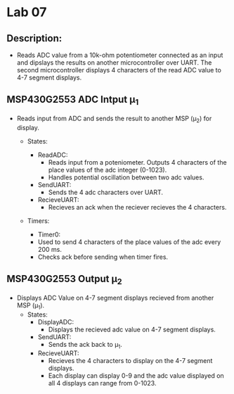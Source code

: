 # Lab 07

## Description:
- Reads ADC value from a 10k-ohm potentiometer connected as an input and dipslays the results on another microcontroller over UART. The second microcontroller displays 4 characters of the read ADC value to 4-7 segment displays.

## MSP430G2553 ADC Intput µ<sub>1</sub> 
- Reads input from ADC and sends the result to another MSP (µ<sub>2</sub>) for display.
    - States:
        - ReadADC: 
            - Reads input from a poteniometer. Outputs 4 characters of the place values of the adc integer (0-1023).
            - Handles potential oscillation between two adc values.
        - SendUART: 
            - Sends the 4 adc characters over UART.
        - RecieveUART:
            - Recieves an ack when the reciever recieves the 4 characters.

    - Timers:
        - Timer0:
        - Used to send 4 characters of the place values of the adc every 200 ms.
        - Checks ack before sending when timer fires.
    
## MSP430G2553 Output µ<sub>2</sub> 
- Displays ADC Value on 4-7 segment displays recieved from another MSP (µ<sub>1</sub>).
    - States:
        - DisplayADC: 
            - Displays the recieved adc value on 4-7 segment displays.
        - SendUART: 
            - Sends the ack back to µ<sub>1</sub>.
        - RecieveUART:
            - Recieves the 4 characters to display on the 4-7 segment displays. 
            - Each display can display 0-9 and the adc value displayed on all 4 displays can range from 0-1023.